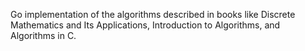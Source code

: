 Go implementation of the algorithms described in books like Discrete Mathematics and Its Applications, Introduction to Algorithms, and Algorithms in C.